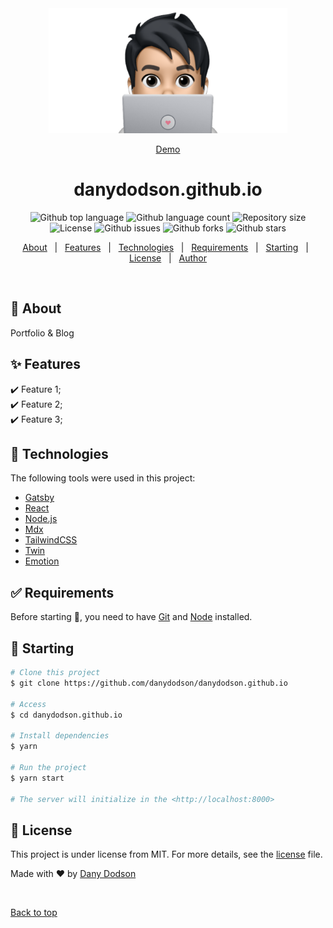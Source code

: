 <div align="center" id="top"> 
  <img src="./.github/app.png" height="200" alt="danydodson.dev" />

  <a href="https://danydodson.dev">Demo</a>  
</div>

<h1 align="center">danydodson.github.io</h1>
<!-- "graphql": {
    "schema": [
      "./cache/schema.graphql",
      ".cache/schema.gql"
    ],
    "documents": [
      "**/**/*.{graphql,js,jsx}",
      ".cache/fragments.graphql"
    ],
    "extensions": {
      "endpoints": {
        "default": {
          "url": "http://localhost:8000/___graphql"
        }
      }
    }
  } -->
<p align="center">
  <img alt="Github top language" src="https://img.shields.io/github/languages/top/danydodson/danydodson.github.io?color=56BEB8">
  <img alt="Github language count" src="https://img.shields.io/github/languages/count/danydodson/danydodson.github.io?color=56BEB8">
  <img alt="Repository size" src="https://img.shields.io/github/repo-size/danydodson/danydodson.github.io?color=56BEB8">
  <img alt="License" src="https://img.shields.io/github/license/danydodson/danydodson.github.io?color=56BEB8">
  <img alt="Github issues" src="https://img.shields.io/github/issues/danydodson/danydodson.github.io?color=56BEB8" />
  <img alt="Github forks" src="https://img.shields.io/github/forks/danydodson/danydodson.github.io?color=56BEB8" />
  <img alt="Github stars" src="https://img.shields.io/github/stars/danydodson/danydodson.github.io?color=56BEB8" />
</p>

<p align="center">
  <a href="#dart-about">About</a> &#xa0; | &#xa0; 
  <a href="#sparkles-features">Features</a> &#xa0; | &#xa0;
  <a href="#rocket-technologies">Technologies</a> &#xa0; | &#xa0;
  <a href="#white_check_mark-requirements">Requirements</a> &#xa0; | &#xa0;
  <a href="#checkered_flag-starting">Starting</a> &#xa0; | &#xa0;
  <a href="#memo-license">License</a> &#xa0; | &#xa0;
  <a href="https://github.com/danydodson" target="_blank">Author</a>
</p>

<br>

## 🎯 About

Portfolio & Blog

## ✨ Features

✔️ Feature 1;\
✔️ Feature 2;\
✔️ Feature 3;

## 🚀 Technologies

The following tools were used in this project:

- [Gatsby](https://www.gatsbyjs.com//)
- [React](https://pt-br.reactjs.org/)
- [Node.js](https://nodejs.org/en/)
- [Mdx](https://mdxjs.com/)
- [TailwindCSS](https://tailwindcss.com/)
- [Twin](https://github.com/ben-rogerson/twin.macro/)
- [Emotion](https://emotion.sh/docs/introduction/)

## ✅ Requirements

Before starting 🏁, you need to have [Git](https://git-scm.com) and [Node](https://nodejs.org/en/) installed.

## 🏁 Starting

```bash
# Clone this project
$ git clone https://github.com/danydodson/danydodson.github.io

# Access
$ cd danydodson.github.io

# Install dependencies
$ yarn

# Run the project
$ yarn start

# The server will initialize in the <http://localhost:8000>
```

## 📝 License

This project is under license from MIT. For more details, see the [license](license.md) file.

Made with ❤️ by <a href="https://github.com/danydodson" target="_blank">Dany Dodson</a>

&#xa0;

<a href="#top">Back to top</a>
